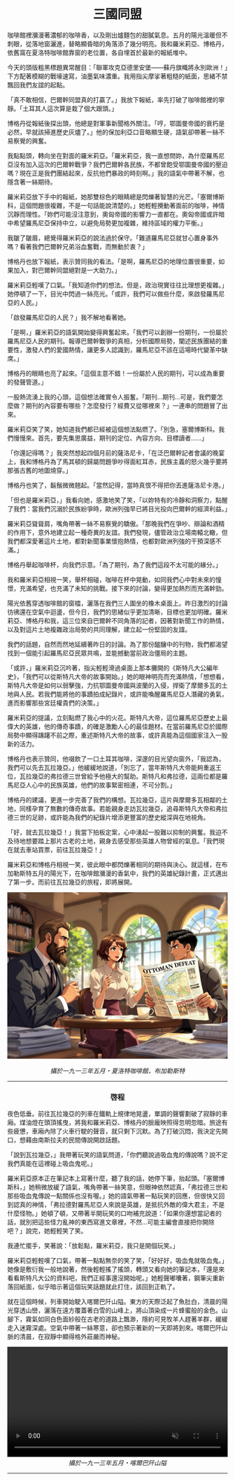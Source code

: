 # <div align="center">三國同盟</div>

咖啡館裡瀰漫著濃郁的咖啡香，以及剛出爐麵包的甜膩氣息。五月的陽光溫暖但不刺眼，從落地窗灑進，替略顯昏暗的角落添了幾分明亮。我和羅米莉亞、博格丹，依舊窩在夏洛特咖啡館靠窗的老位置，各自埋首於最新的報紙堆中。

今天的頭版粗黑標題異常醒目：「聯軍攻克亞德里安堡——蘇丹旗幟將永別歐洲！」下方配著模糊的戰壕速寫，油墨氣味濃重。我用指尖摩挲著粗糙的紙面，思緒不禁飄回我們友誼的起點。

「真不敢相信，巴爾幹同盟真的打贏了。」我放下報紙，率先打破了咖啡館裡的寧靜。「土耳其人這次算是栽了個大跟頭。」

博格丹從報紙後探出頭，他總是對軍事新聞格外關注。「哼，鄂圖曼帝國的衰朽是必然，早就該掃進歷史灰燼了。」他的保加利亞口音略顯生硬，語氣卻帶著一絲不易察覺的興奮。

我點點頭，轉向坐在對面的羅米莉亞。「羅米莉亞，我一直想問妳，為什麼羅馬尼亞沒有加入這次的巴爾幹戰爭？我們巴爾幹各民族，不都曾飽受鄂圖曼帝國的壓迫嗎？現在正是我們團結起來，反抗他們暴政的時刻啊。」我的語氣中帶著不解，也隱含著一絲期待。

羅米莉亞放下手中的報紙，她那雙棕色的眼睛總是閃爍著智慧的光芒。「塞爾博斯科，這個問題很複雜，不是一句話能說清楚的。」她輕輕攪動著面前的咖啡，神情沉靜而理性。「妳們可能沒注意到，奧匈帝國的影響力一直都在。奧匈帝國或許暗中希望羅馬尼亞保持中立，以避免局勢更加複雜，維持區域的權力平衡。」

我皺了皺眉，總覺得羅米莉亞的說法過於保守。「難道羅馬尼亞就甘心置身事外嗎？看著我們巴爾幹兄弟浴血奮戰，而無動於衷？」

博格丹也放下報紙，表示贊同我的看法。「是啊，羅馬尼亞的地理位置很重要，如果加入，對巴爾幹同盟絕對是一大助力。」

羅米莉亞輕嘆了口氣。「我知道你們的想法。但是，政治現實往往比理想更複雜。」她停頓了一下，目光中閃過一絲亮光。「或許，我們可以做些什麼，來啟發羅馬尼亞的人民。」

「啟發羅馬尼亞的人民？」我不解地看著她。

「是啊，」羅米莉亞的語氣開始變得興奮起來。「我們可以創辦一份期刊，一份屬於羅馬尼亞人民的期刊。報導巴爾幹戰爭的真相，分析國際局勢，闡述民族團結的重要性，激發人們的愛國熱情，讓更多人認識到，羅馬尼亞不該在這場時代變革中缺席。」

博格丹的眼睛也亮了起來。「這個主意不錯！一份屬於人民的期刊，可以成為重要的發聲管道。」

一股熱流湧上我的心頭，這個想法確實令人振奮。「期刊…期刊…可是，我們要怎麼做？期刊的內容要有哪些？怎麼發行？經費又從哪裡來？」一連串的問題冒了出來。

羅米莉亞笑了笑，她知道我們都已經被這個想法點燃了。「別急，塞爾博斯科。我們慢慢來。首先，要先集思廣益，期刊的定位、內容方向、目標讀者……」

「你還記得嗎？」我突然想起四個月前的薩洛尼卡，「在泛巴爾幹記者會議的晚宴上，我和博格丹為了馬其頓的歸屬問題爭吵得面紅耳赤，民族主義的怒火幾乎要將那張古舊的地圖燒穿。」

博格丹也笑了，鬍鬚微微翹起。「當然記得，當時真恨不得把你丟進薩洛尼卡港。」

「但也是羅米莉亞，」我看向她，感激地笑了笑，「以妳特有的冷靜和洞察力，點醒了我們：當我們沉溺於民族紛爭時，歐洲列強早已將目光投向巴爾幹的經濟利益。」

羅米莉亞聳聳肩，嘴角帶著一絲不易察覺的驕傲。「那晚我們在爭吵、辯論和酒精的作用下，意外地建立起一種奇異的友誼。我們發現，儘管政治立場南轅北轍，但我們都深愛著這片土地，都對新聞事業懷抱熱情，也都對歐洲列強的干預深感不滿。」

博格丹舉起咖啡杯，向我們示意。「為了期刊，為了我們這段不太可能的緣分。」

我和羅米莉亞相視一笑，舉杯相碰，咖啡在杯中晃動，如同我們心中對未來的憧憬，充滿希望，也充滿了未知的挑戰。接下來的討論，變得更加熱烈而充滿幹勁。

陽光依舊穿透咖啡館的窗櫺，灑落在我們三人圍坐的橡木桌面上。昨日激烈的討論彷彿還在空氣中迴盪，但今日，我們的思緒似乎更加清晰，目標也更加明確。羅米莉亞、博格丹和我，這三位來自巴爾幹不同角落的記者，因著對新聞工作的熱情，以及對這片土地複雜政治局勢的共同理解，建立起一份堅固的友誼。

我們的話題，自然而然地延續著昨日的討論。為了那份醞釀中的刊物，我們都渴望找到一個能引起羅馬尼亞民眾共鳴，並能撼動當前政治僵局的主題。

「或許，」羅米莉亞沉吟著，指尖輕輕滑過桌面上那本攤開的《斯特凡大公編年史》，「我們可以從斯特凡大帝的故事開始。」她的眼神明亮而充滿熱情，「想想看，斯特凡大帝是如何以弱擊強，力抗鄂圖曼帝國與波蘭的入侵，捍衛了摩爾多瓦的土地與人民。若我們能將他的事蹟拍成紀錄片，或許能喚醒羅馬尼亞人潛藏的勇氣，進而影響那些宮廷權貴們的決策。」

羅米莉亞的提議，立刻點燃了我心中的火花。斯特凡大帝，這位羅馬尼亞歷史上最偉大的英雄，他的傳奇事蹟，的確是激勵人心的最佳題材。在當前羅馬尼亞於國際局勢中顯得躊躇不前之際，重述斯特凡大帝的故事，或許真能為這個國家注入一股新的活力。

博格丹也表示贊同，他啜飲了一口土耳其咖啡，深邃的目光望向窗外，「我認為，我們可以先去瓦拉幾亞。」他緩緩地說道，「別忘了，當年斯特凡大帝能夠重返王位，瓦拉幾亞的弗拉德三世曾給予他極大的幫助。斯特凡和弗拉德，這兩位都是羅馬尼亞人心中的民族英雄，他們的故事緊密相連，不可分割。」

博格丹的建議，更進一步完善了我們的構想。瓦拉幾亞，這片與摩爾多瓦相鄰的土地，同樣孕育了無數的傳奇故事。若能親身走訪瓦拉幾亞，追尋斯特凡大帝和弗拉德三世的足跡，或許能為我們的紀錄片增添更豐富的歷史縱深與在地視角。

「好，就去瓦拉幾亞！」我當下拍板定案，心中湧起一股難以抑制的興奮。我迫不及待地想要踏上那片古老的土地，親身去感受那些英雄人物曾經的氣息。「我們現在就去車站買票，前往瓦拉幾亞！」

羅米莉亞和博格丹相視一笑，彼此眼中都閃爍著相同的期待與決心。就這樣，在布加勒斯特五月的陽光下，在咖啡館瀰漫的香氣中，我們的英雄紀錄計畫，正式邁出了第一步。而前往瓦拉幾亞的旅程，即將展開。

![咖啡館裡瀰漫著濃郁的咖啡香，以及剛出爐麵包的甜膩氣息。五月的陽光溫暖但不刺眼，從落地窗灑進，替略顯昏暗的角落添了幾分明亮。我和羅米莉亞、博格丹，依舊窩在夏洛特咖啡館靠窗的老位置，各自埋首於最新的報紙堆中。](./media/B5GBZDXDKCGV7WY8B9KCHZ2560.jpeg)
<div align="center"><i>攝於一九一三年五月・夏洛特咖啡館，布加勒斯特</i></div>

---

### <div align="center">啓程</div>

夜色低垂。前往瓦拉幾亞的列車在鐵軌上規律地晃盪，單調的聲響劃破了寂靜的車廂。煤油燈在頭頂搖曳，將我和羅米莉亞、博格丹的臉龐映照得忽明忽暗。旅途有些疲憊，車廂內除了火車行駛的聲音，就只剩下沉默。為了打破沉悶，我決定先開口，想藉由南斯拉夫的民間傳說開啟話題。

「說到瓦拉幾亞，」我帶著玩笑的語氣問道，「你們聽說過吸血鬼的傳說嗎？說不定我們真能在這裡碰上吸血鬼呢。」

羅米莉亞原本正在筆記本上寫著什麼，聽了我的話，她停下筆，抬起頭。「塞爾博斯科，」她稍微放緩了語氣，嘴角帶著一絲笑意，但眼神依然認真，「弗拉德三世和那些吸血鬼傳說一點關係也沒有喔。」她的語氣帶著一點玩笑的回應，但很快又回到認真的神情，「弗拉德對羅馬尼亞人來說是英雄，是抵抗外敵的偉大君主，不是什麼怪物。」她頓了頓，又帶著半開玩笑的口吻補充說道：「如果你還想當記者的話，就別把這些怪力亂神的東西寫進文章裡，不然...可能主編會直接把你開除吧？」說完，她輕輕笑了笑。

我連忙擺手，笑著說：「放鬆點，羅米莉亞，我只是開個玩笑。」

羅米莉亞輕輕嘆了口氣，帶著一點點無奈的笑了笑，「好好好，吸血鬼就吸血鬼。」她像是敷衍我一般地說著，然後輕輕搖了搖頭，轉頭又看向她的筆記本，「還是來看看斯特凡大公的資料吧，我們正經事還沒開始呢。」她輕聲嘟囔著，鋼筆尖重新落回紙面，似乎暗示著這個玩笑話題就此打住，該回到正軌了。

就在這個時候，列車開始駛入喀爾巴阡山隘。東方的天際泛起了魚肚白，清晨的陽光穿透山巒，灑落在遠方覆蓋著白雪的山峰上，將山頂染成一片蜂蜜般的金色。山腳下，霧氣如同白色面紗般在古老的道路上飄渺，隱約可見牧羊人趕著羊群，緩緩走入迷霧深處。空氣中帶著一絲寒意，卻也預示著新的一天即將到來。喀爾巴阡山脈的清晨，在寂靜中顯得格外莊嚴而神秘。

<video width="100%" src="./media/RHPPKJPRE0FHM7W9XPB64FEC60.mp4" autoplay loop controls muted title="test-title">
就在這個時候，列車開始駛入喀爾巴阡山隘。東方的天際泛起了魚肚白，清晨的陽光穿透山巒，灑落在遠方覆蓋著白雪的山峰上，將山頂染成一片蜂蜜般的金色。山腳下，霧氣如同白色面紗般在古老的道路上飄渺，隱約可見牧羊人趕著羊群，緩緩走入迷霧深處。空氣中帶著一絲寒意，卻也預示著新的一天即將到來。喀爾巴阡山脈的清晨，在寂靜中顯得格外莊嚴而神秘。
</video>
<div align="center"><i>攝於一九一三年五月・喀爾巴阡山隘</i></div>

---

